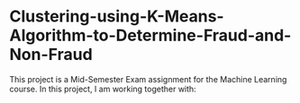 # Clustering-using-K-Means-Algorithm-to-Determine-Fraud-and-Non-Fraud
This project is a Mid-Semester Exam assignment for the Machine Learning course. In this project, I am working together with:
